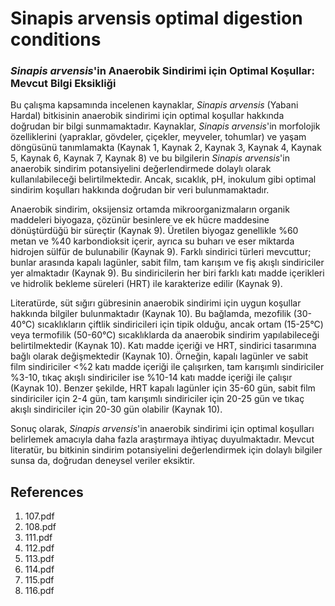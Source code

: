 # Sinapis arvensis optimal digestion conditions

### *Sinapis arvensis*'in Anaerobik Sindirimi için Optimal Koşullar: Mevcut Bilgi Eksikliği

Bu çalışma kapsamında incelenen kaynaklar, *Sinapis arvensis* (Yabani Hardal) bitkisinin anaerobik sindirimi için optimal koşullar hakkında doğrudan bir bilgi sunmamaktadır. Kaynaklar, *Sinapis arvensis*'in morfolojik özelliklerini (yapraklar, gövdeler, çiçekler, meyveler, tohumlar) ve yaşam döngüsünü tanımlamakta (Kaynak 1, Kaynak 2, Kaynak 3, Kaynak 4, Kaynak 5, Kaynak 6, Kaynak 7, Kaynak 8) ve bu bilgilerin *Sinapis arvensis*'in anaerobik sindirim potansiyelini değerlendirmede dolaylı olarak kullanılabileceği belirtilmektedir. Ancak, sıcaklık, pH, inokulum gibi optimal sindirim koşulları hakkında doğrudan bir veri bulunmamaktadır.

Anaerobik sindirim, oksijensiz ortamda mikroorganizmaların organik maddeleri biyogaza, çözünür besinlere ve ek hücre maddesine dönüştürdüğü bir süreçtir (Kaynak 9). Üretilen biyogaz genellikle %60 metan ve %40 karbondioksit içerir, ayrıca su buharı ve eser miktarda hidrojen sülfür de bulunabilir (Kaynak 9). Farklı sindirici türleri mevcuttur; bunlar arasında kapalı lagünler, sabit film, tam karışım ve fiş akışlı sindiriciler yer almaktadır (Kaynak 9). Bu sindiricilerin her biri farklı katı madde içerikleri ve hidrolik bekleme süreleri (HRT) ile karakterize edilir (Kaynak 9).

Literatürde, süt sığırı gübresinin anaerobik sindirimi için uygun koşullar hakkında bilgiler bulunmaktadır (Kaynak 10). Bu bağlamda, mezofilik (30-40°C) sıcaklıkların çiftlik sindiricileri için tipik olduğu, ancak ortam (15-25°C) veya termofilik (50-60°C) sıcaklıklarda da anaerobik sindirim yapılabileceği belirtilmektedir (Kaynak 10). Katı madde içeriği ve HRT, sindirici tasarımına bağlı olarak değişmektedir (Kaynak 10). Örneğin, kapalı lagünler ve sabit film sindiriciler <%2 katı madde içeriği ile çalışırken, tam karışımlı sindiriciler %3-10, tıkaç akışlı sindiriciler ise %10-14 katı madde içeriği ile çalışır (Kaynak 10). Benzer şekilde, HRT kapalı lagünler için 35-60 gün, sabit film sindiriciler için 2-4 gün, tam karışımlı sindiriciler için 20-25 gün ve tıkaç akışlı sindiriciler için 20-30 gün olabilir (Kaynak 10).

Sonuç olarak, *Sinapis arvensis*'in anaerobik sindirimi için optimal koşulları belirlemek amacıyla daha fazla araştırmaya ihtiyaç duyulmaktadır. Mevcut literatür, bu bitkinin sindirim potansiyelini değerlendirmek için dolaylı bilgiler sunsa da, doğrudan deneysel veriler eksiktir.


## References

1. 107.pdf
2. 108.pdf
3. 111.pdf
4. 112.pdf
5. 113.pdf
6. 114.pdf
7. 115.pdf
8. 116.pdf
